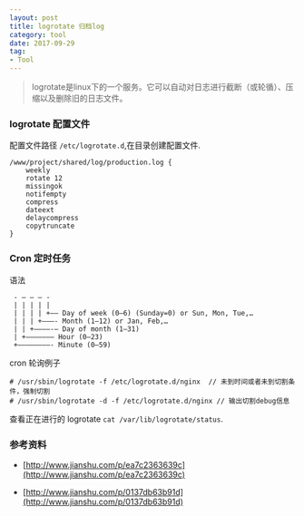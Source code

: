 ```yaml
---
layout: post
title: logrotate 归档log
category: tool
date: 2017-09-29
tag: 
- Tool
---
```


> logrotate是linux下的一个服务。它可以自动对日志进行截断（或轮循）、压缩以及删除旧的日志文件。

<!-- more -->

### logrotate 配置文件

配置文件路径 `/etc/logrotate.d`,在目录创建配置文件.

```shell
/www/project/shared/log/production.log {
    weekly
    rotate 12
    missingok
    notifempty
    compress
    dateext
    delaycompress
    copytruncate
}
```

### Cron 定时任务

语法

```
 - – – – -
 | | | | |
 | | | | +—– Day of week (0–6) (Sunday=0) or Sun, Mon, Tue,…
 | | | +———- Month (1–12) or Jan, Feb,…
 | | +————-— Day of month (1–31)
 | +——————– Hour (0–23)
 +————————- Minute (0–59)

```

cron 轮询例子

```
# /usr/sbin/logrotate -f /etc/logrotate.d/nginx  // 未到时间或者未到切割条件，强制切割
# /usr/sbin/logrotate -d -f /etc/logrotate.d/nginx // 输出切割debug信息

```

查看正在进行的 logrotate `cat /var/lib/logrotate/status`.

### 参考资料

- [http://www.jianshu.com/p/ea7c2363639c](http://www.jianshu.com/p/ea7c2363639c)

- [http://www.jianshu.com/p/0137db63b91d](http://www.jianshu.com/p/0137db63b91d)

